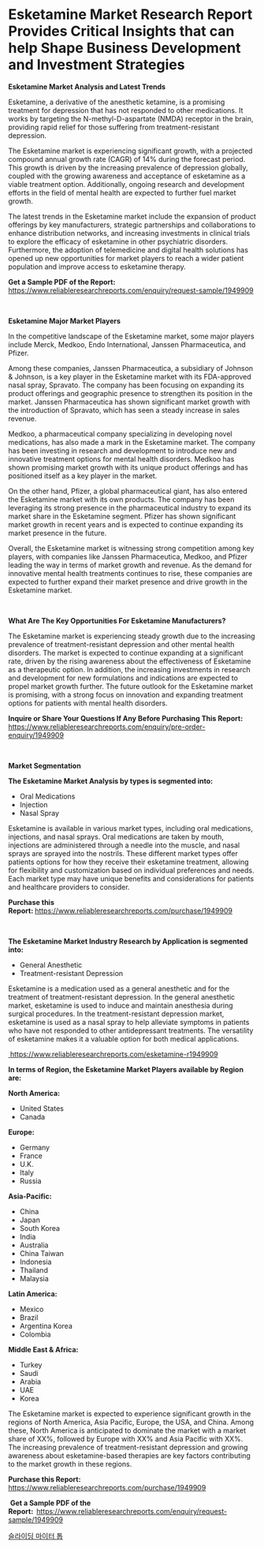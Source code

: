 <p><h1>Esketamine Market Research Report Provides Critical Insights that can help Shape Business Development and Investment Strategies</h1></p><p><strong>Esketamine Market Analysis and Latest Trends</strong></p>
<p><p>Esketamine, a derivative of the anesthetic ketamine, is a promising treatment for depression that has not responded to other medications. It works by targeting the N-methyl-D-aspartate (NMDA) receptor in the brain, providing rapid relief for those suffering from treatment-resistant depression.</p><p>The Esketamine market is experiencing significant growth, with a projected compound annual growth rate (CAGR) of 14% during the forecast period. This growth is driven by the increasing prevalence of depression globally, coupled with the growing awareness and acceptance of esketamine as a viable treatment option. Additionally, ongoing research and development efforts in the field of mental health are expected to further fuel market growth.</p><p>The latest trends in the Esketamine market include the expansion of product offerings by key manufacturers, strategic partnerships and collaborations to enhance distribution networks, and increasing investments in clinical trials to explore the efficacy of esketamine in other psychiatric disorders. Furthermore, the adoption of telemedicine and digital health solutions has opened up new opportunities for market players to reach a wider patient population and improve access to esketamine therapy.</p></p>
<p><strong>Get a Sample PDF of the Report:&nbsp;</strong> <a href="https://www.reliableresearchreports.com/enquiry/request-sample/1949909">https://www.reliableresearchreports.com/enquiry/request-sample/1949909</a></p>
<p>&nbsp;</p>
<p><strong>Esketamine Major Market Players</strong></p>
<p><p>In the competitive landscape of the Esketamine market, some major players include Merck, Medkoo, Endo International, Janssen Pharmaceutica, and Pfizer. </p><p>Among these companies, Janssen Pharmaceutica, a subsidiary of Johnson & Johnson, is a key player in the Esketamine market with its FDA-approved nasal spray, Spravato. The company has been focusing on expanding its product offerings and geographic presence to strengthen its position in the market. Janssen Pharmaceutica has shown significant market growth with the introduction of Spravato, which has seen a steady increase in sales revenue.</p><p>Medkoo, a pharmaceutical company specializing in developing novel medications, has also made a mark in the Esketamine market. The company has been investing in research and development to introduce new and innovative treatment options for mental health disorders. Medkoo has shown promising market growth with its unique product offerings and has positioned itself as a key player in the market.</p><p>On the other hand, Pfizer, a global pharmaceutical giant, has also entered the Esketamine market with its own products. The company has been leveraging its strong presence in the pharmaceutical industry to expand its market share in the Esketamine segment. Pfizer has shown significant market growth in recent years and is expected to continue expanding its market presence in the future.</p><p>Overall, the Esketamine market is witnessing strong competition among key players, with companies like Janssen Pharmaceutica, Medkoo, and Pfizer leading the way in terms of market growth and revenue. As the demand for innovative mental health treatments continues to rise, these companies are expected to further expand their market presence and drive growth in the Esketamine market.</p></p>
<p>&nbsp;</p>
<p><strong>What Are The Key Opportunities For Esketamine Manufacturers?</strong></p>
<p><p>The Esketamine market is experiencing steady growth due to the increasing prevalence of treatment-resistant depression and other mental health disorders. The market is expected to continue expanding at a significant rate, driven by the rising awareness about the effectiveness of Esketamine as a therapeutic option. In addition, the increasing investments in research and development for new formulations and indications are expected to propel market growth further. The future outlook for the Esketamine market is promising, with a strong focus on innovation and expanding treatment options for patients with mental health disorders.</p></p>
<p><strong>Inquire or Share Your Questions If Any Before Purchasing This Report:</strong> <a href="https://www.reliableresearchreports.com/enquiry/pre-order-enquiry/1949909">https://www.reliableresearchreports.com/enquiry/pre-order-enquiry/1949909</a></p>
<p>&nbsp;</p>
<p><strong>Market Segmentation</strong></p>
<p><strong>The Esketamine Market Analysis by types is segmented into:</strong></p>
<p><ul><li>Oral Medications</li><li>Injection</li><li>Nasal Spray</li></ul></p>
<p><p>Esketamine is available in various market types, including oral medications, injections, and nasal sprays. Oral medications are taken by mouth, injections are administered through a needle into the muscle, and nasal sprays are sprayed into the nostrils. These different market types offer patients options for how they receive their esketamine treatment, allowing for flexibility and customization based on individual preferences and needs. Each market type may have unique benefits and considerations for patients and healthcare providers to consider.</p></p>
<p><strong>Purchase this Report:&nbsp;</strong><a href="https://www.reliableresearchreports.com/purchase/1949909">https://www.reliableresearchreports.com/purchase/1949909</a></p>
<p>&nbsp;</p>
<p><strong>The Esketamine Market Industry Research by Application is segmented into:</strong></p>
<p><ul><li>General Anesthetic</li><li>Treatment-resistant Depression</li></ul></p>
<p><p>Esketamine is a medication used as a general anesthetic and for the treatment of treatment-resistant depression. In the general anesthetic market, esketamine is used to induce and maintain anesthesia during surgical procedures. In the treatment-resistant depression market, esketamine is used as a nasal spray to help alleviate symptoms in patients who have not responded to other antidepressant treatments. The versatility of esketamine makes it a valuable option for both medical applications.</p></p>
<p><a href="https://www.reliableresearchreports.com/esketamine-r1949909">&nbsp;https://www.reliableresearchreports.com/esketamine-r1949909</a></p>
<p><strong>In terms of Region, the Esketamine Market Players available by Region are:</strong></p>
<p>
    <p> <strong> North America: </strong>
        <ul>
            <li>United States</li>
            <li>Canada</li>
        </ul>
        </p> 
    <p> <strong> Europe: </strong>
        <ul>
            <li>Germany</li>
            <li>France</li>
            <li>U.K.</li>
            <li>Italy</li>
            <li>Russia</li>
        </ul>
        </p> 
    <p> <strong> Asia-Pacific: </strong>
        <ul>
            <li>China</li>
            <li>Japan</li>
            <li>South Korea</li>
            <li>India</li>
            <li>Australia</li>
            <li>China Taiwan</li>
            <li>Indonesia</li>
            <li>Thailand</li>
            <li>Malaysia</li>
        </ul>
        </p> 
    <p> <strong> Latin America: </strong>
        <ul>
            <li>Mexico</li>
            <li>Brazil</li>
            <li>Argentina Korea</li>
            <li>Colombia</li>
        </ul>
        </p> 
    <p> <strong> Middle East & Africa: </strong>
        <ul>
            <li>Turkey</li>
            <li>Saudi</li>
            <li>Arabia</li>
            <li>UAE</li>
            <li>Korea</li>
        </ul>
    </p>
    </p>
<p><p>The Esketamine market is expected to experience significant growth in the regions of North America, Asia Pacific, Europe, the USA, and China. Among these, North America is anticipated to dominate the market with a market share of XX%, followed by Europe with XX% and Asia Pacific with XX%. The increasing prevalence of treatment-resistant depression and growing awareness about esketamine-based therapies are key factors contributing to the market growth in these regions.</p></p>
<p><strong>Purchase this Report: </strong><a href="https://www.reliableresearchreports.com/purchase/1949909">https://www.reliableresearchreports.com/purchase/1949909</a></p>
<p>&nbsp;<strong>Get a Sample PDF of the Report:&nbsp;&nbsp;</strong><a href="https://www.reliableresearchreports.com/enquiry/request-sample/1949909">https://www.reliableresearchreports.com/enquiry/request-sample/1949909</a></p>
<p><strong></strong></p>
<p><p><a href="https://github.com/laholand/Market-Research-Report-List-3/blob/main/632096656319.md">슬라이딩 마이터 톱</a></p></p>